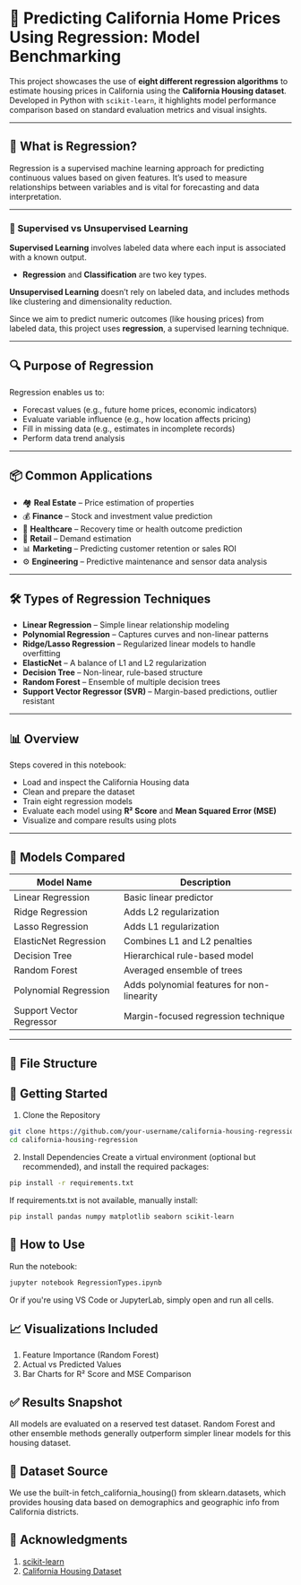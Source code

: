 # 🏡 Predicting California Home Prices Using Regression: Model Benchmarking

This project showcases the use of **eight different regression algorithms** to estimate housing prices in California using the **California Housing dataset**. Developed in Python with `scikit-learn`, it highlights model performance comparison based on standard evaluation metrics and visual insights.

---

## 📘 What is Regression?

Regression is a supervised machine learning approach for predicting continuous values based on given features. It’s used to measure relationships between variables and is vital for forecasting and data interpretation.

---

### 🧭 Supervised vs Unsupervised Learning

**Supervised Learning** involves labeled data where each input is associated with a known output.

- **Regression** and **Classification** are two key types.

**Unsupervised Learning** doesn’t rely on labeled data, and includes methods like clustering and dimensionality reduction.

Since we aim to predict numeric outcomes (like housing prices) from labeled data, this project uses **regression**, a supervised learning technique.

---

## 🔍 Purpose of Regression

Regression enables us to:

- Forecast values (e.g., future home prices, economic indicators)
- Evaluate variable influence (e.g., how location affects pricing)
- Fill in missing data (e.g., estimates in incomplete records)
- Perform data trend analysis

---

## 📦 Common Applications

- 🏘️ **Real Estate** – Price estimation of properties  
- 💰 **Finance** – Stock and investment value prediction  
- 🏥 **Healthcare** – Recovery time or health outcome prediction  
- 🛒 **Retail** – Demand estimation  
- 📊 **Marketing** – Predicting customer retention or sales ROI  
- ⚙️ **Engineering** – Predictive maintenance and sensor data analysis

---

## 🛠️ Types of Regression Techniques

- **Linear Regression** – Simple linear relationship modeling  
- **Polynomial Regression** – Captures curves and non-linear patterns  
- **Ridge/Lasso Regression** – Regularized linear models to handle overfitting  
- **ElasticNet** – A balance of L1 and L2 regularization  
- **Decision Tree** – Non-linear, rule-based structure  
- **Random Forest** – Ensemble of multiple decision trees  
- **Support Vector Regressor (SVR)** – Margin-based predictions, outlier resistant

---

## 📊 Overview

Steps covered in this notebook:

- Load and inspect the California Housing data  
- Clean and prepare the dataset  
- Train eight regression models  
- Evaluate each model using **R² Score** and **Mean Squared Error (MSE)**  
- Visualize and compare results using plots

---

## 🧠 Models Compared

| Model Name              | Description                              |
|------------------------|------------------------------------------|
| Linear Regression       | Basic linear predictor                   |
| Ridge Regression        | Adds L2 regularization                   |
| Lasso Regression        | Adds L1 regularization                   |
| ElasticNet Regression   | Combines L1 and L2 penalties             |
| Decision Tree           | Hierarchical rule-based model            |
| Random Forest           | Averaged ensemble of trees               |
| Polynomial Regression   | Adds polynomial features for non-linearity |
| Support Vector Regressor| Margin-focused regression technique      |

---

## 📁 File Structure

## 🚀 Getting Started
1. Clone the Repository
```bash
git clone https://github.com/your-username/california-housing-regression.git
cd california-housing-regression
```
2. Install Dependencies
Create a virtual environment (optional but recommended), and install the required packages:

```bash
pip install -r requirements.txt
```
If requirements.txt is not available, manually install:

```bash
pip install pandas numpy matplotlib seaborn scikit-learn
```

## 🧪 How to Use
Run the notebook:

```bash
jupyter notebook RegressionTypes.ipynb
```
Or if you're using VS Code or JupyterLab, simply open and run all cells.

## 📈 Visualizations Included 
1. Feature Importance (Random Forest)
2. Actual vs Predicted Values
3. Bar Charts for R² Score and MSE Comparison

## ✅ Results Snapshot
All models are evaluated on a reserved test dataset. Random Forest and other ensemble methods generally outperform simpler linear models for this housing dataset.


## 📌 Dataset Source
We use the built-in fetch_california_housing() from sklearn.datasets, which provides housing data based on demographics and geographic info from California districts.

## 🙌 Acknowledgments
1. <a href="https://scikit-learn.org/stable/">scikit-learn</a>
2. <a href="https://scikit-learn.org/stable/modules/generated/sklearn.datasets.fetch_california_housing.html">California Housing Dataset</a>
